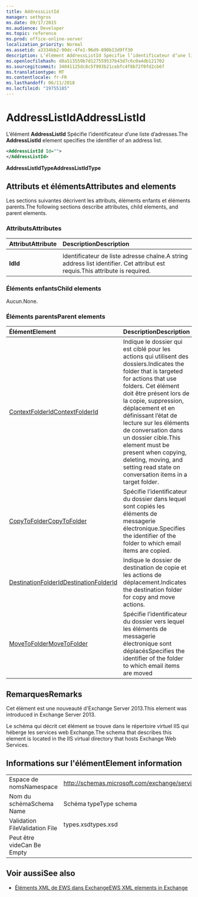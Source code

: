```yaml
---
title: AddressListId
manager: sethgros
ms.date: 09/17/2015
ms.audience: Developer
ms.topic: reference
ms.prod: office-online-server
localization_priority: Normal
ms.assetid: a3334bb2-90dc-4fe1-96d9-890b13d9ff30
description: L’élément AddressListId Spécifie l’identificateur d’une liste d’adresses.
ms.openlocfilehash: d8a513559b7d127559537b43d7c6c0a4db121702
ms.sourcegitcommit: 34041125dc8c5f993b21cebfc4f8b72f0fd2cb6f
ms.translationtype: MT
ms.contentlocale: fr-FR
ms.lasthandoff: 06/11/2018
ms.locfileid: "19755185"
---
```

# <a name="addresslistid"></a><span data-ttu-id="524d5-103">AddressListId</span><span class="sxs-lookup"><span data-stu-id="524d5-103">AddressListId</span></span>

<span data-ttu-id="524d5-104">L’élément **AddressListId** Spécifie l’identificateur d’une liste d’adresses.</span><span class="sxs-lookup"><span data-stu-id="524d5-104">The **AddressListId** element specifies the identifier of an address list.</span></span> 
  
```XML
<AddressListId Id="">
</AddressListId>
```

 <span data-ttu-id="524d5-105">**AddressListIdType**</span><span class="sxs-lookup"><span data-stu-id="524d5-105">**AddressListIdType**</span></span>
## <a name="attributes-and-elements"></a><span data-ttu-id="524d5-106">Attributs et éléments</span><span class="sxs-lookup"><span data-stu-id="524d5-106">Attributes and elements</span></span>

<span data-ttu-id="524d5-107">Les sections suivantes décrivent les attributs, éléments enfants et éléments parents.</span><span class="sxs-lookup"><span data-stu-id="524d5-107">The following sections describe attributes, child elements, and parent elements.</span></span>
  
### <a name="attributes"></a><span data-ttu-id="524d5-108">Attributs</span><span class="sxs-lookup"><span data-stu-id="524d5-108">Attributes</span></span>

|<span data-ttu-id="524d5-109">**Attribut**</span><span class="sxs-lookup"><span data-stu-id="524d5-109">**Attribute**</span></span>|<span data-ttu-id="524d5-110">**Description**</span><span class="sxs-lookup"><span data-stu-id="524d5-110">**Description**</span></span>|
|:-----|:-----|
|<span data-ttu-id="524d5-111">
  **Id**</span><span class="sxs-lookup"><span data-stu-id="524d5-111">**Id**</span></span> <br/> |<span data-ttu-id="524d5-112">Identificateur de liste adresse chaîne.</span><span class="sxs-lookup"><span data-stu-id="524d5-112">A string address list identifier.</span></span> <span data-ttu-id="524d5-113">Cet attribut est requis.</span><span class="sxs-lookup"><span data-stu-id="524d5-113">This attribute is required.</span></span>  <br/> |
   
### <a name="child-elements"></a><span data-ttu-id="524d5-114">Éléments enfants</span><span class="sxs-lookup"><span data-stu-id="524d5-114">Child elements</span></span>

<span data-ttu-id="524d5-115">Aucun.</span><span class="sxs-lookup"><span data-stu-id="524d5-115">None.</span></span>
  
### <a name="parent-elements"></a><span data-ttu-id="524d5-116">Éléments parents</span><span class="sxs-lookup"><span data-stu-id="524d5-116">Parent elements</span></span>

|<span data-ttu-id="524d5-117">**Élément**</span><span class="sxs-lookup"><span data-stu-id="524d5-117">**Element**</span></span>|<span data-ttu-id="524d5-118">**Description**</span><span class="sxs-lookup"><span data-stu-id="524d5-118">**Description**</span></span>|
|:-----|:-----|
|[<span data-ttu-id="524d5-119">ContextFolderId</span><span class="sxs-lookup"><span data-stu-id="524d5-119">ContextFolderId</span></span>](contextfolderid.md) <br/> |<span data-ttu-id="524d5-120">Indique le dossier qui est ciblé pour les actions qui utilisent des dossiers.</span><span class="sxs-lookup"><span data-stu-id="524d5-120">Indicates the folder that is targeted for actions that use folders.</span></span> <span data-ttu-id="524d5-121">Cet élément doit être présent lors de la copie, suppression, déplacement et en définissant l’état de lecture sur les éléments de conversation dans un dossier cible.</span><span class="sxs-lookup"><span data-stu-id="524d5-121">This element must be present when copying, deleting, moving, and setting read state on conversation items in a target folder.</span></span>  <br/> |
|[<span data-ttu-id="524d5-122">CopyToFolder</span><span class="sxs-lookup"><span data-stu-id="524d5-122">CopyToFolder</span></span>](copytofolder.md) <br/> |<span data-ttu-id="524d5-123">Spécifie l’identificateur du dossier dans lequel sont copiés les éléments de messagerie électronique.</span><span class="sxs-lookup"><span data-stu-id="524d5-123">Specifies the identifier of the folder to which email items are copied.</span></span>  <br/> |
|[<span data-ttu-id="524d5-124">DestinationFolderId</span><span class="sxs-lookup"><span data-stu-id="524d5-124">DestinationFolderId</span></span>](destinationfolderid.md) <br/> |<span data-ttu-id="524d5-125">Indique le dossier de destination de copie et les actions de déplacement.</span><span class="sxs-lookup"><span data-stu-id="524d5-125">Indicates the destination folder for copy and move actions.</span></span>  <br/> |
|[<span data-ttu-id="524d5-126">MoveToFolder</span><span class="sxs-lookup"><span data-stu-id="524d5-126">MoveToFolder</span></span>](movetofolder.md) <br/> |<span data-ttu-id="524d5-127">Spécifie l’identificateur du dossier vers lequel les éléments de messagerie électronique sont déplacés</span><span class="sxs-lookup"><span data-stu-id="524d5-127">Specifies the identifier of the folder to which email items are moved</span></span>  <br/> |
   
## <a name="remarks"></a><span data-ttu-id="524d5-128">Remarques</span><span class="sxs-lookup"><span data-stu-id="524d5-128">Remarks</span></span>

<span data-ttu-id="524d5-129">Cet élément est une nouveauté d'Exchange Server 2013.</span><span class="sxs-lookup"><span data-stu-id="524d5-129">This element was introduced in Exchange Server 2013.</span></span>
  
<span data-ttu-id="524d5-130">Le schéma qui décrit cet élément se trouve dans le répertoire virtuel IIS qui héberge les services web Exchange.</span><span class="sxs-lookup"><span data-stu-id="524d5-130">The schema that describes this element is located in the IIS virtual directory that hosts Exchange Web Services.</span></span>
  
## <a name="element-information"></a><span data-ttu-id="524d5-131">Informations sur l'élément</span><span class="sxs-lookup"><span data-stu-id="524d5-131">Element information</span></span>

|||
|:-----|:-----|
|<span data-ttu-id="524d5-132">Espace de noms</span><span class="sxs-lookup"><span data-stu-id="524d5-132">Namespace</span></span>  <br/> |http://schemas.microsoft.com/exchange/services/2006/types  <br/> |
|<span data-ttu-id="524d5-133">Nom du schéma</span><span class="sxs-lookup"><span data-stu-id="524d5-133">Schema Name</span></span>  <br/> |<span data-ttu-id="524d5-134">Schéma type</span><span class="sxs-lookup"><span data-stu-id="524d5-134">Type schema</span></span>  <br/> |
|<span data-ttu-id="524d5-135">Validation File</span><span class="sxs-lookup"><span data-stu-id="524d5-135">Validation File</span></span>  <br/> |<span data-ttu-id="524d5-136">types.xsd</span><span class="sxs-lookup"><span data-stu-id="524d5-136">types.xsd</span></span>  <br/> |
|<span data-ttu-id="524d5-137">Peut être vide</span><span class="sxs-lookup"><span data-stu-id="524d5-137">Can Be Empty</span></span>  <br/> ||
   
## <a name="see-also"></a><span data-ttu-id="524d5-138">Voir aussi</span><span class="sxs-lookup"><span data-stu-id="524d5-138">See also</span></span>

- [<span data-ttu-id="524d5-139">Éléments XML de EWS dans Exchange</span><span class="sxs-lookup"><span data-stu-id="524d5-139">EWS XML elements in Exchange</span></span>](ews-xml-elements-in-exchange.md)

